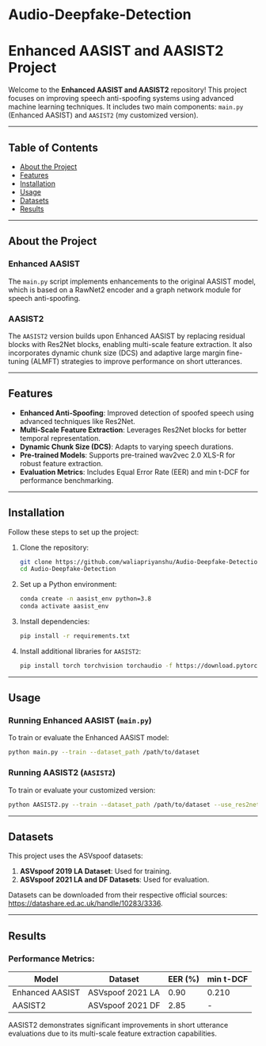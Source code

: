 # Audio-Deepfake-Detection
# Enhanced AASIST and AASIST2 Project

Welcome to the **Enhanced AASIST and AASIST2** repository! This project focuses on improving speech anti-spoofing systems using advanced machine learning techniques. It includes two main components: `main.py` (Enhanced AASIST) and `AASIST2` (my customized version).

---

## Table of Contents
- [About the Project](#about-the-project)
- [Features](#features)
- [Installation](#installation)
- [Usage](#usage)
- [Datasets](#datasets)
- [Results](#results)

---

## About the Project

### Enhanced AASIST
The `main.py` script implements enhancements to the original AASIST model, which is based on a RawNet2 encoder and a graph network module for speech anti-spoofing.

### AASIST2
The `AASIST2` version builds upon Enhanced AASIST by replacing residual blocks with Res2Net blocks, enabling multi-scale feature extraction. It also incorporates dynamic chunk size (DCS) and adaptive large margin fine-tuning (ALMFT) strategies to improve performance on short utterances.

---

## Features

- **Enhanced Anti-Spoofing**: Improved detection of spoofed speech using advanced techniques like Res2Net.
- **Multi-Scale Feature Extraction**: Leverages Res2Net blocks for better temporal representation.
- **Dynamic Chunk Size (DCS)**: Adapts to varying speech durations.
- **Pre-trained Models**: Supports pre-trained wav2vec 2.0 XLS-R for robust feature extraction.
- **Evaluation Metrics**: Includes Equal Error Rate (EER) and min t-DCF for performance benchmarking.

---

## Installation

Follow these steps to set up the project:

1. Clone the repository:
   ```bash
   git clone https://github.com/waliapriyanshu/Audio-Deepfake-Detection.git
   cd Audio-Deepfake-Detection
   ```

2. Set up a Python environment:
   ```bash
   conda create -n aasist_env python=3.8
   conda activate aasist_env
   ```

3. Install dependencies:
   ```bash
   pip install -r requirements.txt
   ```

4. Install additional libraries for `AASIST2`:
   ```bash
   pip install torch torchvision torchaudio -f https://download.pytorch.org/whl/torch_stable.html
   ```

---

## Usage

### Running Enhanced AASIST (`main.py`)
To train or evaluate the Enhanced AASIST model:
```bash
python main.py --train --dataset_path /path/to/dataset
```

### Running AASIST2 (`AASIST2`)
To train or evaluate your customized version:
```bash
python AASIST2.py --train --dataset_path /path/to/dataset --use_res2net True
```

---

## Datasets

This project uses the ASVspoof datasets:

1. **ASVspoof 2019 LA Dataset**: Used for training.
2. **ASVspoof 2021 LA and DF Datasets**: Used for evaluation.

Datasets can be downloaded from their respective official sources: https://datashare.ed.ac.uk/handle/10283/3336.

---

## Results

### Performance Metrics:
| Model           | Dataset          | EER (%) | min t-DCF |
|-----------------|------------------|---------|-----------|
| Enhanced AASIST | ASVspoof 2021 LA | 0.90    | 0.210     |
| AASIST2         | ASVspoof 2021 DF | 2.85    | -         |

AASIST2 demonstrates significant improvements in short utterance evaluations due to its multi-scale feature extraction capabilities.
